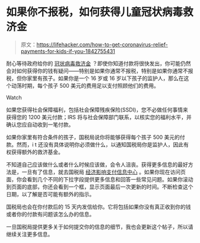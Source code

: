 # 如果你不报税，如何获得儿童冠状病毒救济金

> 原文：<https://lifehacker.com/how-to-get-coronavirus-relief-payments-for-kids-if-you-1842755431>

耐心等待政府给你的 [冠状病毒救济金](https://lifehacker.com/all-your-coronavirus-relief-check-questions-answered-1842526582) ？即使你知道付款将很快发出，你可能仍然会对如何获得你的钱有疑问——特别是如果你通常不报税，特别是如果你通常不报税，但你家里有孩子。如果你是一个 16 岁或 16 岁以下孩子的监护人，那么在这个动荡时期，每个孩子 500 美元的费用足以支付照顾他们的费用。

Watch

如果您获得社会保障福利，包括社会保障残疾保险(SSDI)，您不必做任何事情来获得您的 1200 美元付款；IRS 将与社会保障部门联系，以核实您的福利水平，并确认您应自动收到一笔付款。

如果你家里有符合条件的孩子，国税局说你将能够获得每个孩子 500 美元的付款。然而，i t 还没有具体说明你必须做什么，以通知国税局你是监护人，因此有权获得额外的救济基金。

不知道自己应该做什么或者什么时候应该做，会令人沮丧。获得更多信息的最好方法是，一旦有了信息，就去国税局 [经济影响支付信息中心](https://www.irs.gov/coronavirus/economic-impact-payment-information-center) 。如果你现在访问页面，你会看到几个不同的下拉字段提供更多信息和回答一些常见问题。如果你滚动到页面的底部，你还会看到一个框，显示页面最后一次更新的时间。不断检查这个日期，以了解是否可能有额外的指示。

国税局也会在你付款后的 15 天内发信给你。它将包括如果你没有真正收到你的钱或者你的付款有问题该怎么办的信息。

一旦国税局提供更多关于如何提交你的信息的细节，我也会更新这个帖子，所以请继续关注更多信息。
